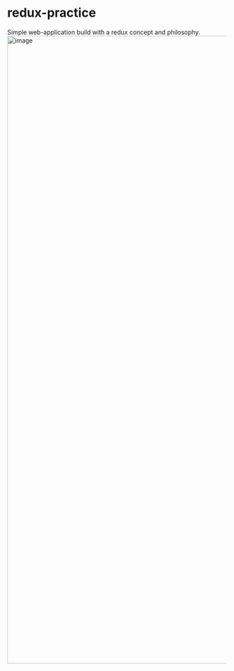 # redux-practice
Simple web-application build with a redux concept and philosophy.
<img width="1440" alt="image" src="https://user-images.githubusercontent.com/56618507/174796601-b583ccac-710b-493a-9f52-adb6d25b3d42.png">
